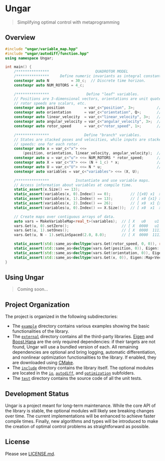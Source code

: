 # Ungar

> Simplifying optimal control with metaprogramming

## Overview
```cpp
#include "ungar/variable_map.hpp"
#include "ungar/autodiff/function.hpp"
using namespace Ungar;

int main() {
    /***************                     QUADROTOR MODEL                      ***************/
    /***************     Define numeric invariants as integral constants.     ***************/
    constexpr auto N          = 30_c;  // Discrete time horizon.
    constexpr auto NUM_ROTORS = 4_c;

    /***************                 Define "leaf" variables.                 ***************/
    // Positions are 3-dimensional vectors, orientations are unit quaternions,
    // rotor speeds are scalars, etc.
    constexpr auto position         = var_c<"position", 3>;          // := p
    constexpr auto orientation      = var_c<"orientation", Q>;       // := q
    constexpr auto linear_velocity  = var_c<"linear_velocity", 3>;   // := pDot
    constexpr auto angular_velocity = var_c<"angular_velocity", 3>;  // := omega
    constexpr auto rotor_speed      = var_c<"rotor_speed", 1>;       // := r

    /***************                Define "branch" variables.                ***************/
    // States are stacked poses and velocities, while inputs are stacked rotor
    // speeds: one for each rotor.
    constexpr auto x = var_c<"x"> <<=
        (position, orientation, linear_velocity, angular_velocity);  // x := [p q pDot omega]
    constexpr auto u = var_c<"u"> <<= NUM_ROTORS * rotor_speed;      // u := [r0 r1 r2 r3]
    constexpr auto X = var_c<"X"> <<= (N + 1_c) * x;                 // X := [x0 x1 ... xN]
    constexpr auto U = var_c<"U"> <<= N * u;                         // U := [u0 u1 ... uN-1]
    constexpr auto variables = var_c<"variables"> <<= (X, U);

    /***************            Instantiate and use variable maps.            ***************/
    // Access information about variables at compile time.
    static_assert(x.Size() == 13);
    static_assert(variables(x, 0).Index() == 0);         // [{x0} x1  x2  ...  xN  u0  ... ]
    static_assert(variables(x, 1).Index() == 13);        // [ x0 {x1} x2  ...  xN  u0  ... ]
    static_assert(variables(x, 2).Index() == 26);        // [ x0  x1 {x2} ...  xN  u0  ... ]
    static_assert(variables(u, 0).Index() == X.Size());  // [ x0  x1  x2  ...  xN {u0} ... ]

    // Create maps over contiguous arrays of data.
    auto vars = MakeVariableMap<real_t>(variables);  // [ X   u0    u1   ...  uN-1 ]
    vars.Get(u, 0).setZero();                        // [ X  0000   u1   ...  uN-1 ]
    vars.Get(u, 1).setOnes();                        // [ X  0000  1111  ...  uN-1 ]
    vars.Get(u, N - 1).setLinSpaced(2.0, 8.0);       // [ X  0000  1111  ...  2468 ]

    static_assert(std::same_as<decltype(vars.Get(rotor_speed, 0, 0)), real_t&>);
    static_assert(std::same_as<decltype(vars.Get(position, 0)), Eigen::Map<Vector3r>&>);
    static_assert(std::same_as<decltype(vars.Get(orientation, 0)), Eigen::Map<Quaternionr>&>);
    static_assert(std::same_as<decltype(vars.Get(x, 0)), Eigen::Map<Vector<real_t, 13>>&>);
}
```

## Using Ungar
> Coming soon...

## Project Organization
The project is organized in the following subdirectories:
- The [`example`](example) directory contains various examples showing the basic functionalities of the library.
- The [`external`](external) directory contains all the third-party libraries. [Eigen][] and
  [Boost.Hana][] are the only required dependencies: if their targets are not found, Ungar will use a bundled version
  of each. All remaining dependencies are optional and bring logging, automatic differentiation, and nonlinear optimization functionalities to the
  library. If enabled, they are downloaded using [CMake][].
- The [`include`](include) directory contains the library itself. The optional modules are located in the [`io`](include/ungar/io),
  [`autodiff`](include/ungar/autodiff), and [`optimization`](include/ungar/optimization) subfolders.
- The [`test`](test) directory contains the source code of all the unit tests.

## Development Status
Ungar is a project meant for long-term maintenance. While the core API of the library is stable, the optional modules will likely see breaking changes
over time. The current implementations will be enhanced to achieve faster compile times. Finally, new algorithms and types will be introduced to
make the creation of optimal control problems as straightforward as possible.

## License
Please see [LICENSE.md](LICENSE.md).

<!-- Links -->
[Eigen]: https://eigen.tuxfamily.org/index.php?title=Main_Page
[Boost.Hana]: https://github.com/boostorg/hana
[CMake]: http://www.cmake.org
